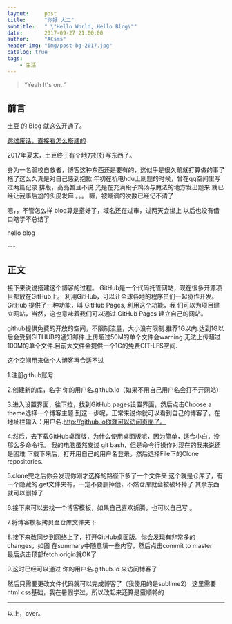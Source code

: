 ```yaml
---
layout:     post
title:      "你好 大二"
subtitle:   " \"Hello World, Hello Blog\""
date:       2017-09-27 21:00:00
author:     "ACsms"
header-img: "img/post-bg-2017.jpg"
catalog: true
tags:
    - 生活
---
```


> “Yeah It's on. ”


## 前言

土豆 的 Blog 就这么开通了。

[跳过废话，直接看怎么搭建的 ](#build) 


2017年夏末，土豆终于有个地方好好写东西了。

身为一名弱校自救者，博客这种东西还是要有的，这似乎是很久前就打算做的事了
拖了这么久真是对自己感到抱歉
年初在杭电hdu上刷题的时候，曾在qq空间里写过两篇记录
排版，高亮暂且不说
光是在充满段子鸡汤与魔法的地方发出题来  就已经让我事后尬的头皮发麻
。。。
嘛，被嘲讽的次数已经记不清了

嗯，，不管怎么样
blog算是搭好了，域名还在过审，过两天会绑上
以后也没有借口瞎学不总结了

hello blog

<p id = "build"></p>
---

## 正文

接下来说说搭建这个博客的过程。
GitHub是一个代码托管网站，现在很多开源项目都放在GitHub上。 利用GitHub，可以让全球各地的程序员们一起协作开发。GitHub 提供了一种功能，叫 GitHub Pages, 利用这个功能，我 们可以为项目建立网站，当然，这也意味着我们可以通过 GitHub Pages 建立自己的网站。

github提供免费的开放的空间，不限制流量，大小没有限制.推荐1G以内.达到1G以后会受到GITHUB的通知邮件.上传超过50M的单个文件会warning.无法上传超过100M的单个文件.目前大文件会提供一个1G的免费GIT-LFS空间.

这个空间用来做个人博客再合适不过

1.注册github账号

2.创建新的库，名字  你的用户名.github.io（如果不用自己用户名会打不开网站）

3.进入设置界面，往下拉，找到GitHub pages设置界面，然后点击Choose a theme选择一个博客主题
  到这一步呢，正常来说你就可以看到自己的博客了。在地址栏输入：用户名.http://github.io你就可以访问页面了。

4.然后，去下载GitHub桌面版，为什么使用桌面版呢，因为简单，适合小白，没那么多命令行。
  我的电脑虽然安过 git bash，但是命令行操作对现在的我来说还是困难
         下载下来后，打开用自己的用户名登录。然后选择File下的Clone repositories. 

5.clone完之后你会发现你刚才选择的路径下多了一个文件夹
  这个就是仓库了，有一个隐藏的.get文件夹有，一定不要删掉他，不然仓库就会被破坏掉了
  其余东西就可以删掉了

6.接下来可以去找一个博客模板，如果自己喜欢折腾，也可以自己写  。

7.将博客模板拷贝至仓库文件夹下

8.接下来改同步到网络上了，打开GitHub桌面版。你会发现有非常多的changes，如图
  在summary中随意填一些内容，然后点击commit to master    
  最后点击顶部fetch origin就OK了

9.这时已经可以通过  你的用户名.github.io 来访问博客了

  然后只需要更改文件代码就可以完成博客了（我使用的是sublime2）
  这里需要html css基础，我在暑假学过，所以改起来还算是蛮顺畅的

----

  以上，over。





